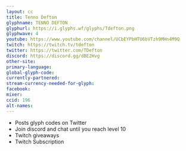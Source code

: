 ```yaml
---
layout: cc
title: Tenno Defton
glyphname: TENNO DEFTON
glyphurl: https://i.glyphs.wf/glyphs/Tdefton.png
glyphwave: 4
youtube: https://www.youtube.com/channel/UCbEYPbHTU6bVTzh9MHn4M9Q
twitch: https://twitch.tv/tdefton
twitter: https://twitter.com/TDefton
discord: https://discord.gg/dBE2Hvg
other-site: 
primary-language: 
global-glyph-code: 
currently-partnered: 
stream-currency-needed-for-glyph: 
facebook: 
mixer: 
ccid: 196
alt-names: 
---
```

* Posts glyph codes on Twitter
* Join discord and chat until you reach level 10
* Twitch giveaways
* Twitch Subscription
